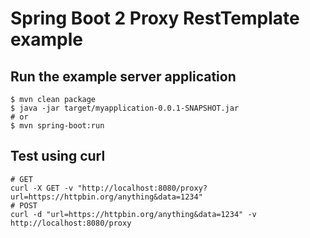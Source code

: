 # Spring Boot 2 Proxy RestTemplate example

## Run the example server application
```
$ mvn clean package
$ java -jar target/myapplication-0.0.1-SNAPSHOT.jar
# or
$ mvn spring-boot:run
```

## Test using curl
```
# GET
curl -X GET -v "http://localhost:8080/proxy?url=https://httpbin.org/anything&data=1234"
# POST
curl -d "url=https://httpbin.org/anything&data=1234" -v http://localhost:8080/proxy
```
